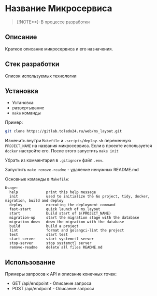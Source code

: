 # Название Микросервиса

> [!NOTE**]: В процессе разработки

## Описание

Краткое описание микросервиса и его назначения.

## Стек разработки

Список используемых технологии

## Установка

- Установка
- развертывание
- `make` команды

Пример: 

```bash
git clone https://gitlab.toledo24.ru/web/ms_layout.git
```

Изменить внутри `Makefile` и `.scripts/deploy.sh` переменную `PROJECT_NAME` на названия микросервиса. Если в проекте используется `docker` настройте его. После этого запустить `make init`

Убрать из комментария в `.gitignore` файл `.env`.

Запустить `make remove-readme` - удаление ненужных README.md

Основные команды в `Makefile`:

```
Usage:
  help             print this help message
  init             used to initialize the Go project, tidy, docker, migration, build and deploy
  deploy           executing the deployment command
  fast-start       quick launch of ms_layout
  start            build start of $(PROJECT_NAME)
  migration-up     start the migration stage with the database
  migration-down   down the migration with the database
  build            build a project
  lint             format and golangci-lint the project
  test             start test
  start-server     start systemctl server
  stop-server      stop systemctl server
  remove-readme    delete all files README.md
```

## Использование

Примеры запросов к API и описание конечных точек:

- GET /api/endpoint - Описание запроса
- POST /api/endpoint - Описание запроса
